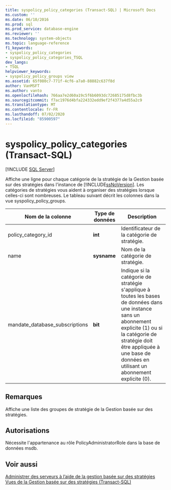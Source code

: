 ```yaml
---
title: syspolicy_policy_categories (Transact-SQL) | Microsoft Docs
ms.custom: ''
ms.date: 06/10/2016
ms.prod: sql
ms.prod_service: database-engine
ms.reviewer: ''
ms.technology: system-objects
ms.topic: language-reference
f1_keywords:
- syspolicy_policy_categories
- syspolicy_policy_categories_TSQL
dev_langs:
- TSQL
helpviewer_keywords:
- syspolicy_policy_groups view
ms.assetid: 65f080c7-771f-4cf6-a7a0-88882c637f8d
author: VanMSFT
ms.author: vanto
ms.openlocfilehash: 766aa7e2d60a19c5f6b6093dc72685175d8fbc3b
ms.sourcegitcommit: f7ac1976d4bfa224332edd9ef2f4377a4d55a2c9
ms.translationtype: MT
ms.contentlocale: fr-FR
ms.lasthandoff: 07/02/2020
ms.locfileid: "85900597"
---
```

# <a name="syspolicy_policy_categories-transact-sql"></a>syspolicy_policy_categories (Transact-SQL)
[!INCLUDE [SQL Server](../../includes/applies-to-version/sqlserver.md)]

  Affiche une ligne pour chaque catégorie de la stratégie de la Gestion basée sur des stratégies dans l'instance de [!INCLUDE[ssNoVersion](../../includes/ssnoversion-md.md)]. Les catégories de stratégies vous aident à organiser des stratégies lorsque celles-ci sont nombreuses. Le tableau suivant décrit les colonnes dans la vue syspolicy_policy_groups.  
 
  
|Nom de la colonne|Type de données|Description|  
|-----------------|---------------|-----------------|  
|policy_category_id|**int**|Identificateur de la catégorie de stratégie.|  
|name|**sysname**|Nom de la catégorie de stratégie.|  
|mandate_database_subscriptions|**bit**|Indique si la catégorie de stratégie s'applique à toutes les bases de données dans une instance sans un abonnement explicite (1) ou si la catégorie de stratégie doit être appliquée à une base de données en utilisant un abonnement explicite (0).|  
  
## <a name="remarks"></a>Remarques  
 Affiche une liste des groupes de stratégie de la Gestion basée sur des stratégies.  
  
## <a name="permissions"></a>Autorisations  
 Nécessite l'appartenance au rôle PolicyAdministratorRole dans la base de données msdb.  
  
## <a name="see-also"></a>Voir aussi  
 [Administrer des serveurs à l’aide de la gestion basée sur des stratégies](../../relational-databases/policy-based-management/administer-servers-by-using-policy-based-management.md)   
 [Vues de la Gestion basée sur des stratégies &#40;Transact-SQL&#41;](../../relational-databases/system-catalog-views/policy-based-management-views-transact-sql.md)  
  
  
